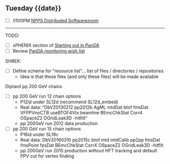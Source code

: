 ## Tuesday {{date}}

- [ ] 0100PM [NPPS Distributed Software](https://docs.google.com/document/d/1L8DAzhCwpVoRM_WptpZFKqJev4-odk4xDl5rDK6JMYs/edit#heading=h.d6jxgv7ina59)[zoom](https://bnl.zoomgov.com/j/16157150845?pwd=NXNqTi9ZWEFBKzYwRXQ5U3NXU1dBZz09)


------------------------------------------------------

TODO:
- [ ] sPHENIX section of [Starting out in PanDA](https://docs.google.com/document/d/128jruvxIFxcvT4J3hLasB1qpTlp1B-6D1XNW6-yYasE/edit#heading=h.610lmbb1a2ux)
- [ ] Review [PanDA monitoring wish list](https://github.com/lsst-dm/panda_lsst_io/issues/4)

SHREK:
- [ ] Define schema for "resource list"... list of files / directories / repositories
	- Idea is that these files (and only these files) will be made available 

Diptanil pp 200 GeV chains
- [ ] pp 200 GeV run 12 chain options
	- P12id under SL12d (recommend SL12d_embed)
	- Real data: "DbV20130212 pp2012b AgML mtdDat btof fmsDat VFPPVnoCTB useBTOF4Vtx beamline BEmcChkStat Corr4 OSpaceZ2 OGridLeak3D -hitfilt"
	- pp 200GeV run 2012 data production
- [ ] pp 200 GeV run 15 chain options
	- P16id under SL19c
	- Real data: DbV20160310 pp2015c btof mtd mtdCalib pp2pp fmsDat fmsPoint fpsDat BEmcChkStat CorrX OSpaceZ2 OGridLeak3D -hitfilt
	- pp 200GeV run 2015 production without HFT tracking and default PPV cut for vertex finding
	
